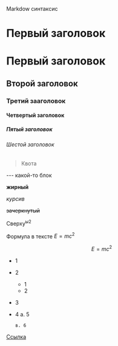 Markdow синтаксис
# Первый заголовок
# Первый заголовок

## Второй заголовок
### Третий зааголовок
#### Четвертый заголовок
##### Пятый заголовок
###### Шестой заголовок
>  Квота
>
> 


--- какой-то блок

**жирный**

*курсив*

~~зачеркнутый~~

Сверху<sup>ы2 </sup>

Формула в тексте $E=mc^2$ 

$$E=mc^2$$

- 1 
- 2
    - 1
    - 2

- 3
- 4
      а. 5
  
      в. 6


[Ссылка](https://ru.wikipedia.org/wiki/%D0%A6%D0%BE%D0%B9,_%D0%92%D0%B8%D0%BA%D1%82%D0%BE%D1%80_%D0%A0%D0%BE%D0%B1%D0%B5%D1%80%D1%82%D0%BE%D0%B2%D0%B8%D1%87)

